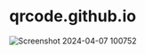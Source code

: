 # qrcode.github.io
![Screenshot 2024-04-07 100752](https://github.com/WitWizardK/qrcode.github.io/assets/166219741/85d6beec-340a-4b20-8615-1a74042cb2f7)
